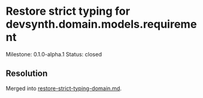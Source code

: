 # Restore strict typing for devsynth.domain.models.requirement
Milestone: 0.1.0-alpha.1
Status: closed

## Resolution
Merged into [restore-strict-typing-domain.md](restore-strict-typing-domain.md).
